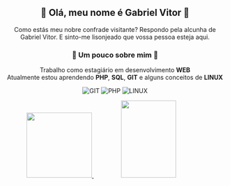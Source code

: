 ## <div align="center"> 🎩 Olá, meu nome é Gabriel Vitor 🎩</div>

<div align="center">
Como estás meu nobre confrade visitante? Respondo pela alcunha de Gabriel Vitor. E sinto-me lisonjeado que vossa pessoa esteja aqui.
</div>

### <div align="center"> 🐾 Um pouco sobre mim 🐾</div>

<div align="center">

Trabalho como estagiário em desenvolvimento **WEB** <br>
Atualmente estou aprendendo **PHP**, **SQL**, **GIT** e alguns conceitos de **LINUX**

</div>

<div align="center">

![GIT](https://img.shields.io/static/v1?label=&labelColor=363636&message=GIT&color=363636&logo=GIT&logoColor=ffffff&style=flat-square)
![PHP](https://img.shields.io/static/v1?label=&labelColor=363636&message=PHP&color=363636&logo=PHP&logoColor=ffffff&style=flat-square)
![LINUX](https://img.shields.io/static/v1?label=&labelColor=363636&message=LINUX&color=363636&logo=LINUX&logoColor=ffffff&style=flat-square)

</div>

<div align="center">
<a href="https://github.com/apenasLotus">
  <img height="150em" src="https://github-readme-stats.vercel.app/api?username=apenasLotus&langs_count=7&bg_color=DEG,4b0082,dc143c&title_color=fff&text_color=fff&border_color=fff&border_radius=0&count_private=true& include_all_commits=true&locale=pt-br&hide_border=true&cache_seconds=7200"/>
  <img height="178em" width='50%' src="https://github-readme-stats.vercel.app/api/top-langs/?username=apenasLotus&langs_count=7&bg_color=DEG,dc143c,4b0082&title_color=fff&text_color=fff&border_color=fff&border_radius=0&hide_border=true&cache_seconds=7200&layout=compact"/>
 </a>
</div>
